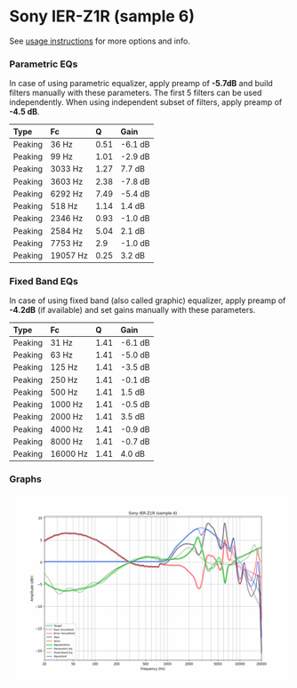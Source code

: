 # Sony IER-Z1R (sample 6)
See [usage instructions](https://github.com/jaakkopasanen/AutoEq#usage) for more options and info.

### Parametric EQs
In case of using parametric equalizer, apply preamp of **-5.7dB** and build filters manually
with these parameters. The first 5 filters can be used independently.
When using independent subset of filters, apply preamp of **-4.5 dB**.

| Type    | Fc       |    Q | Gain    |
|:--------|:---------|:-----|:--------|
| Peaking | 36 Hz    | 0.51 | -6.1 dB |
| Peaking | 99 Hz    | 1.01 | -2.9 dB |
| Peaking | 3033 Hz  | 1.27 | 7.7 dB  |
| Peaking | 3603 Hz  | 2.38 | -7.8 dB |
| Peaking | 6292 Hz  | 7.49 | -5.4 dB |
| Peaking | 518 Hz   | 1.14 | 1.4 dB  |
| Peaking | 2346 Hz  | 0.93 | -1.0 dB |
| Peaking | 2584 Hz  | 5.04 | 2.1 dB  |
| Peaking | 7753 Hz  | 2.9  | -1.0 dB |
| Peaking | 19057 Hz | 0.25 | 3.2 dB  |

### Fixed Band EQs
In case of using fixed band (also called graphic) equalizer, apply preamp of **-4.2dB**
(if available) and set gains manually with these parameters.

| Type    | Fc       |    Q | Gain    |
|:--------|:---------|:-----|:--------|
| Peaking | 31 Hz    | 1.41 | -6.1 dB |
| Peaking | 63 Hz    | 1.41 | -5.0 dB |
| Peaking | 125 Hz   | 1.41 | -3.5 dB |
| Peaking | 250 Hz   | 1.41 | -0.1 dB |
| Peaking | 500 Hz   | 1.41 | 1.5 dB  |
| Peaking | 1000 Hz  | 1.41 | -0.5 dB |
| Peaking | 2000 Hz  | 1.41 | 3.5 dB  |
| Peaking | 4000 Hz  | 1.41 | -0.9 dB |
| Peaking | 8000 Hz  | 1.41 | -0.7 dB |
| Peaking | 16000 Hz | 1.41 | 4.0 dB  |

### Graphs
![](./Sony%20IER-Z1R%20(sample%206).png)